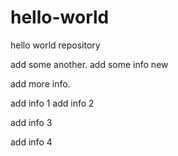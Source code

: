 # hello-world
hello world repository


add some another.
add some info new

add more info.

add info 1
add info 2

add info 3

add info 4